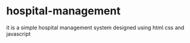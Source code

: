 # hospital-management
it is a simple hospital management system designed using html css and javascript
